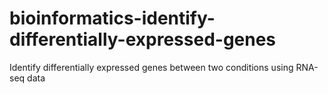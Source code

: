 # bioinformatics-identify-differentially-expressed-genes
Identify differentially expressed genes between two conditions using RNA-seq data
